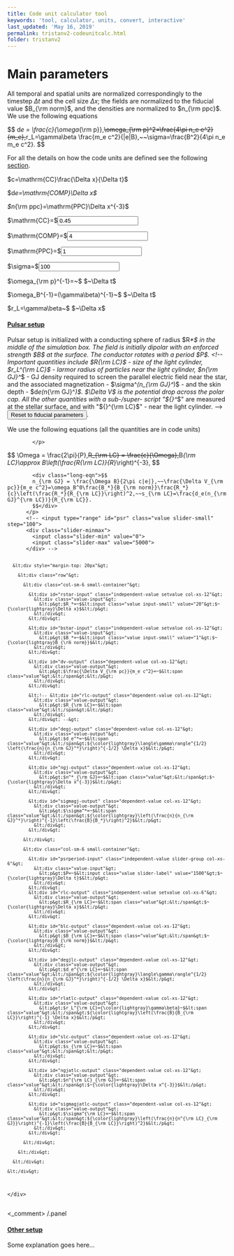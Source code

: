 ```yaml
---
title: Code unit calculator tool
keywords: 'tool, calculator, units, convert, interactive'
last_updated: 'May 16, 2019'
permalink: tristanv2-codeunitcalc.html
folder: tristanv2
---
```


# Main parameters

All temporal and spatial units are normalized correspondingly to the timestep $\Delta t$ and the cell size $\Delta x$; the fields are normalized to the fiducial value $B_{\rm norm}$, and the densities are normalized to $n_{\rm ppc}$. We use the following equations

<div class="long-eqn">$$
d<em>e = \frac{c}{\omega</em>{\rm p}},<del>\omega_{\rm p}^2=\frac{4\pi n_e e^2}{m_e},</del>r_L=\gamma\beta \frac{m_e c^2}{|e|B},~~\sigma=\frac{B^2}{4\pi n_e m_e c^2}.
$$</div>

For all the details on how the code units are defined see the following [section](tristanv2-sim-units.html).

<div>
  <div class="row justify-content-center" style="margin-top: 15px">
  <div class="col-sm-4">
  <div id="c-def" class="setvalue-group col-xs-12">
  <div class="value-input">
  <p>$c=\mathrm{CC}\frac{\Delta x}{\Delta t}$</p>
</div>
</div>
</div>
  <div class="col-sm-4">
  <div id="de-def" class="setvalue-group col-xs-12">
  <div class="value-input">
  <p>$d<em>e=\mathrm{COMP}\Delta x$</em></p>
  <em>
</em>
</div>
  <em></em>
</div>
  <em>
</em>
</div>
  <em></em>
  <div class="col-sm-4">
  <em>
</em>
  <div id="nppc-def" class="independent-value setvalue-group col-xs-12">
  <em></em>
  <div class="value-input">
  <em>
</em>
  <p><em>$n</em>{\rm ppc}=\mathrm{PPC}\Delta x^{-3}$</p>
</div>
</div>
</div>
</div>
  <div class="row justify-content-center">
  <div class="col-sm-3">
  <div id="c-input" class="independent-value setvalue-group col-xs-12">
  <div class="value-input">
  <p>$\mathrm{CC}=$<input class="value input-small" value="0.45"></p>
</div>
</div>
</div>
  <div class="col-sm-3">
  <div id="comp-input" class="independent-value setvalue-group col-xs-12">
  <div class="value-input">
  <p>$\mathrm{COMP}=$<input class="value input-small" value="4"></p>
</div>
</div>
</div>
  <div class="col-sm-3">
  <div id="nppc-input" class="independent-value setvalue-group col-xs-12">
  <div class="value-input">
  <p>$\mathrm{PPC}=$<input class="value input-small" value="1"></p>
</div>
</div>
</div>
  <div class="col-sm-3">
  <div id="sigma-input" class="independent-value setvalue-group col-xs-12">
  <div class="value-input">
  <p>$\sigma=$<input class="value input-small" value="100"></p>
</div>
</div>
</div>
</div>
  <div class="row justify-content-center">
  <div class="col-sm-4">
  <div id="omegap-output" class="dependent-value getvalue-group col-xs-12">
  <div class="value-output">
  <p>$\omega_{\rm p}^{-1}=~$<span class="value">
</span>$~\Delta t$</p>
</div>
</div>
</div>
  <div class="col-sm-4">
  <div id="omegaB-output" class="dependent-value getvalue-group col-xs-12">
  <div class="value-output">
  <p>$\omega_B^{-1}=(\gamma\beta)^{-1}~$<span class="value">
</span>$~\Delta t$</p>
</div>
</div>
</div>
  <div class="col-sm-4">
  <div id="gyro-output" class="dependent-value getvalue-group col-xs-12">
  <div class="value-output">
  <p>$r_L=\gamma\beta~$<span class="value">
</span>$~\Delta x$</p>
</div>
</div>
</div>
</div>
</div>

<!-- <div> <div class="row slider-row"> <div class="col-sm-4 small-container"> <div id="nppc-slider" class="independent-value slider-group col-sm-12"> <div class="slider border border-primary"> <p>$n_{\rm ppc}=$<input class="value slider-label" value="1"></p> <input type="range" class="value slider-small" step="1"> <div class="slider-minmax"> <input class="slider-min" value="0"> <input class="slider-max" value="100"> </div> </div> </div> </div> <div class="col-sm-4 small-container"> <div id="comp-slider" class="independent-value slider-group col-sm-12"> <div class="slider"> <p>$d_e=$<input class="value slider-label" value="5"></p> <input type="range" class="value slider-small" step="1"> <div class="slider-minmax"> <input class="slider-min" value="0"> <input class="slider-max" value="50"> </div> </div> </div> </div> <div class="col-sm-4 small-container"> <div id="sigma-slider" class="independent-value slider-group col-sm-12"> <div class="slider"> <p>$\sigma=$<input class="value slider-label" value="100"></p> <input type="range" class="value slider-small" step="1"> <div class="slider-minmax"> <input class="slider-min" value="0"> <input class="slider-max" value="1000"> </div> </div> </div> </div> </div> </div> -->

 <div class="panel-group">
  <div class="panel panel-default">
  <div class="panel-heading">
  <h4 class="panel-title">
  <a class="noCrossRef accordion-toggle" data-toggle="collapse" href="#collapseOne">
            Pulsar setup
          </a>
</h4>
</div>
  <div id="collapseOne" class="panel-collapse collapse noCrossRef in" aria-expanded="true">
  <div class="panel-body">
  <p>
            Pulsar setup is initialized with a conducting sphere of radius $R<em>*$ in the middle of the simulation box. The field is initially dipolar with an enforced strength $B</em><em>$ at the surface. The conductor rotates with a period $P$.
            &lt;!-- Important quantities include $R<em>{\rm LC}$ - size of the light cylinder, $r_L^{\rm LC}$ - larmor radius of particles near the light cylinder, $n</em>{\rm GJ}^</em>$ - GJ density required to screen the parallel electric field near the star, and the associated magnetization - $\sigma^<em>(n_{\rm GJ}^</em>)$ - and the skin depth - $d<em>e(n</em>{\rm GJ}^<em>)$. $\Delta V$ is the potential drop across the polar cap. All the other quantities with a sub-/super- script "${}^</em>$" are measured at the stellar surface, and with "${}^{\rm LC}$" - near the light cylinder. --&gt;
            <button type="button" id="resetPulsar">Reset to fiducial parameters</button>.
          </p>
  <p>
            We use the following equations (all the quantities are in code units)

            </p>
  <div class="long-eqn">$$
            \Omega = \frac{2\pi}{P},<del>R_{\rm LC} = \frac{c}{\Omega},</del>B<em>{\rm LC}\approx B</em><em>\left(\frac{R<em>{\rm LC}}{R</em></em>}\right)^{-3},
            $$</div>
  <pre><code>        &lt;div class="long-eqn"&gt;$$
        n_{\rm GJ} = \frac{\Omega B}{2\pi c|e|},~~\frac{\Delta V_{\rm pc}}{m_e c^2}=\omega_B^0\frac{B_*}{B_{\rm norm}}\frac{R_*}{c}\left(\frac{R_*}{R_{\rm LC}}\right)^2,~~s_{\rm LC}=\frac{d_e(n_{\rm GJ}^{\rm LC})}{R_{\rm LC}}.
        $$&lt;/div&gt;
      &lt;/p&gt;
      &lt;!-- &lt;input type="range" id="psr" class="value slider-small" step="100"&gt;
      &lt;div class="slider-minmax"&gt;
        &lt;input class="slider-min" value="0"&gt;
        &lt;input class="slider-max" value="5000"&gt;
      &lt;/div&gt; --&gt;

      &lt;div style="margin-top: 20px"&gt;

        &lt;div class="row"&gt;

          &lt;div class="col-sm-6 small-container"&gt;

            &lt;div id="rstar-input" class="independent-value setvalue col-xs-12"&gt;
              &lt;div class="value-input"&gt;
                &lt;p&gt;$R_*=~$&lt;input class="value input-small" value="20"&gt;$~{\color{lightgray}\Delta x}$&lt;/p&gt;
              &lt;/div&gt;
            &lt;/div&gt;

            &lt;div id="bstar-input" class="independent-value setvalue col-xs-12"&gt;
              &lt;div class="value-input"&gt;
                &lt;p&gt;$B_*=~$&lt;input class="value input-small" value="1"&gt;$~{\color{lightgray}B_{\rm norm}}$&lt;/p&gt;
              &lt;/div&gt;
            &lt;/div&gt;

            &lt;div id="dv-output" class="dependent-value col-xs-12"&gt;
              &lt;div class="value-output"&gt;
                &lt;p&gt;$\frac{\Delta V_{\rm pc}}{m_e c^2}=~$&lt;span class="value"&gt;&lt;/span&gt;&lt;/p&gt;
              &lt;/div&gt;
            &lt;/div&gt;

            &lt;!-- &lt;div id="rlc-output" class="dependent-value col-xs-12"&gt;
              &lt;div class="value-output"&gt;
                &lt;p&gt;$R_{\rm LC}=~$&lt;span class="value"&gt;&lt;/span&gt;&lt;/p&gt;
              &lt;/div&gt;
            &lt;/div&gt; --&gt;

            &lt;div id="degj-output" class="dependent-value col-xs-12"&gt;
              &lt;div class="value-output"&gt;
                &lt;p&gt;$d_e^*=~$&lt;span class="value"&gt;&lt;/span&gt;${\color{lightgray}\langle\gamma\rangle^{1/2} \left(\frac{n}{n_{\rm GJ}^*}\right)^{-1/2} \Delta x}$&lt;/p&gt;
              &lt;/div&gt;
            &lt;/div&gt;

            &lt;div id="ngj-output" class="dependent-value col-xs-12"&gt;
              &lt;div class="value-output"&gt;
                &lt;p&gt;$n^*_{\rm GJ}=~$&lt;span class="value"&gt;&lt;/span&gt;$~{\color{lightgray}\Delta x^{-3}}$&lt;/p&gt;
              &lt;/div&gt;
            &lt;/div&gt;

            &lt;div id="sigmagj-output" class="dependent-value col-xs-12"&gt;
              &lt;div class="value-output"&gt;
                &lt;p&gt;$\sigma^*=~$&lt;span class="value"&gt;&lt;/span&gt;${\color{lightgray}\left(\frac{n}{n_{\rm GJ}^*}\right)^{-1}\left(\frac{B}{B_*}\right)^2}$&lt;/p&gt;
              &lt;/div&gt;
            &lt;/div&gt;

          &lt;/div&gt;

          &lt;div class="col-sm-6 small-container"&gt;

            &lt;div id="psrperiod-input" class="independent-value slider-group col-xs-6"&gt;
              &lt;div class="value-input"&gt;
                &lt;p&gt;$P=~$&lt;input class="value slider-label" value="1500"&gt;$~{\color{lightgray}\Delta t}$&lt;/p&gt;
              &lt;/div&gt;
            &lt;/div&gt;
            &lt;div id="rlc-output" class="independent-value setvalue col-xs-6"&gt;
              &lt;div class="value-output"&gt;
                &lt;p&gt;$R_{\rm LC}=~$&lt;span class="value"&gt;&lt;/span&gt;$~{\color{lightgray}\Delta x}$&lt;/p&gt;
              &lt;/div&gt;
            &lt;/div&gt;

            &lt;div id="blc-output" class="dependent-value col-xs-12"&gt;
              &lt;div class="value-output"&gt;
                &lt;p&gt;$B_{\rm LC}=~$&lt;span class="value"&gt;&lt;/span&gt;$~{\color{lightgray}B_{\rm norm}}$&lt;/p&gt;
              &lt;/div&gt;
            &lt;/div&gt;

            &lt;div id="degjlc-output" class="dependent-value col-xs-12"&gt;
              &lt;div class="value-output"&gt;
                &lt;p&gt;$d_e^{\rm LC}=~$&lt;span class="value"&gt;&lt;/span&gt;${\color{lightgray}\langle\gamma\rangle^{1/2} \left(\frac{n}{n_{\rm GJ}^*}\right)^{-1/2} \Delta x}$&lt;/p&gt;
              &lt;/div&gt;
            &lt;/div&gt;

            &lt;div id="rlatlc-output" class="dependent-value col-xs-12"&gt;
              &lt;div class="value-output"&gt;
                &lt;p&gt;$r_L^{\rm LC}={\color{lightgray}\gamma\beta}~$&lt;span class="value"&gt;&lt;/span&gt;${\color{lightgray}\left(\frac{B}{B_{\rm LC}}\right)^{-1} \Delta x}$&lt;/p&gt;
              &lt;/div&gt;
            &lt;/div&gt;

            &lt;div id="slc-output" class="dependent-value col-xs-12"&gt;
              &lt;div class="value-output"&gt;
                &lt;p&gt;$s_{\rm LC}=~$&lt;span class="value"&gt;&lt;/span&gt;&lt;/p&gt;
              &lt;/div&gt;
            &lt;/div&gt;

            &lt;div id="ngjatlc-output" class="dependent-value col-xs-12"&gt;
              &lt;div class="value-output"&gt;
                &lt;p&gt;$n^{\rm LC}_{\rm GJ}=~$&lt;span class="value"&gt;&lt;/span&gt;$~{\color{lightgray}\Delta x^{-3}}$&lt;/p&gt;
              &lt;/div&gt;
            &lt;/div&gt;

            &lt;div id="sigmagjatlc-output" class="dependent-value col-xs-12"&gt;
              &lt;div class="value-output"&gt;
                &lt;p&gt;$\sigma^{\rm LC}=~$&lt;span class="value"&gt;&lt;/span&gt;${\color{lightgray}\left(\frac{n}{n^{\rm LC}_{\rm GJ}}\right)^{-1}\left(\frac{B}{B_{\rm LC}}\right)^2}$&lt;/p&gt;
              &lt;/div&gt;
            &lt;/div&gt;

          &lt;/div&gt;

        &lt;/div&gt;

      &lt;/div&gt;

    &lt;/div&gt;
  &lt;/div&gt;
</code></pre>
  <p></p>
</div>
  <_comment> /.panel </_comment>
  <div class="panel panel-default">
  <div class="panel-heading">
  <h4 class="panel-title">
  <a class="noCrossRef accordion-toggle" data-toggle="collapse" href="#collapseTwo">
                Other setup
              </a>
</h4>
</div>
  <div id="collapseTwo" class="panel-collapse collapse noCrossRef">
  <div class="panel-body">
            Some explanation goes here...
            <div style="margin-top: 20px">
</div></div>
</div>
</div>
</div>
  <p></p>
  <script>
  window.onload = function() {
    // let slider_groups = document.getElementsByClassName("slider-group");
    // [].forEach.call(slider_groups, function (group) {
    //     let slider = group.getElementsByClassName("slider-small")[0];
    //   let label = group.getElementsByClassName("slider-label")[0];
    //   let slider_min = group.getElementsByClassName("slider-min")[0];
    //   let slider_max = group.getElementsByClassName("slider-max")[0];
    //   updateMin.call(slider_min);
    //   updateMax.call(slider_max);
    //   updateValueFromSlider.apply(slider);
    //   updateValueFromLabel.apply(label);
    //   slider.addEventListener("input", updateValueFromSlider, false);
    //   label.addEventListener("input", updateValueFromLabel, false);
    //   slider_min.addEventListener("input", updateMin, false);
    //   slider_max.addEventListener("input", updateMax, false);
    //   function updateValueFromSlider(elem) {
    //     let label = this.parentElement.getElementsByClassName("slider-label")[0];
    //     label.value = this.value;
    //   }
    //   function updateValueFromLabel(elem) {
    //     let slider = this.closest(".slider").getElementsByClassName("slider-small")[0];
    //     slider.value = this.value;
    //   }
    //   function updateMin() {
    //     let slider = this.closest(".slider").getElementsByClassName("slider-small")[0];
    //     let label = this.closest(".slider").getElementsByClassName("slider-label")[0];
    //     slider.setAttribute("min", this.value);
    //     updateValueFromLabel.apply(label);
    //   }
    //   function updateMax() {
    //     let slider = this.closest(".slider").getElementsByClassName("slider-small")[0];
    //     let label = this.closest(".slider").getElementsByClassName("slider-label")[0];
    //     slider.setAttribute("max", this.value);
    //     updateValueFromLabel.apply(label);
    //   }
    // });
    updateDependents();

    document.getElementById("resetPulsar").addEventListener("click", resetPulsar);

    let independent_values = document.getElementsByClassName("independent-value");
    [].forEach.call(independent_values, function (value) {
      let value_inputs = value.getElementsByClassName("value");
      [].forEach.call(value_inputs, function (value_input) {
        value_input.addEventListener("input", updateDependents, false);
      });
    });

    function precise(x) {
      if (isFinite(x)) {
        return Number.parseFloat(x).toPrecision(4);
      } else {
        return '&#8734';
      }
    }
    function updateDependents() {
      let CC = document.getElementById("c-input").getElementsByClassName("value")[0].value;
      let comp = document.getElementById("comp-input").getElementsByClassName("value")[0].value;
      let sigma = document.getElementById("sigma-input").getElementsByClassName("value")[0].value;
      let ppc0 = document.getElementById("nppc-input").getElementsByClassName("value")[0].value;
      let b_norm = CC**2 * Math.sqrt(sigma) / comp;
      let qe = CC**2 / (ppc0 * comp**2);
      let omega_P = (comp / CC);
      let omega_B = (b_norm / CC);
      {
        // update omega_p
        let omegap_el = document.getElementById("omegap-output");
        omegap_el.getElementsByClassName("value")[0].innerHTML = precise(1.0 / omega_P);
      }
      {
        // update omegaB
        let omegap_B = document.getElementById("omegaB-output");
        omegap_B.getElementsByClassName("value")[0].innerHTML = precise(1.0 / omega_B);
      }
      {
        // update gyro
        let gyro_el = document.getElementById("gyro-output");
        gyro_el.getElementsByClassName("value")[0].innerHTML = precise(comp / Math.sqrt(sigma));
      }
      { // Pulsar stuff
        let bstar = document.getElementById("bstar-input").getElementsByClassName("value")[0].value;
        let period = document.getElementById("psrperiod-input").getElementsByClassName("value")[0].value;
        let rstar = document.getElementById("rstar-input").getElementsByClassName("value")[0].value;

        let rlc = CC * period / (2 * Math.PI);

        let nGJ = 2 * (2 * Math.PI / period) * bstar * b_norm / (CC * qe);
        let sigmaGJ = (bstar * b_norm)**2 / (nGJ * CC**2 * qe);
        let deGJ = comp * (nGJ / ppc0)**(-0.5);
        let dv = omega_B * bstar * (rstar / CC) * (rstar / rlc)**2;

        let BLC = bstar * (rstar / rlc)**3;
        let rlLC = CC**2 / (BLC * b_norm);
        let nGJLC = 2 * (2 * Math.PI / period) * BLC * b_norm / (CC * qe);
        let sigmaGJLC = (BLC * b_norm)**2 / (nGJLC * CC**2 * qe);
        let deGJLC = comp * (nGJLC / ppc0)**(-0.5);

        let rlc_el = document.getElementById("rlc-output");
        rlc_el.getElementsByClassName("value")[0].innerHTML = precise(rlc);

        let rlatlc_el = document.getElementById("rlatlc-output");
        rlatlc_el.getElementsByClassName("value")[0].innerHTML = precise(rlLC);

        let ngj_el = document.getElementById("ngj-output");
        ngj_el.getElementsByClassName("value")[0].innerHTML = precise(nGJ);

        let blc_el = document.getElementById("blc-output");
        blc_el.getElementsByClassName("value")[0].innerHTML = precise(BLC);

        let sigmagj_el = document.getElementById("sigmagj-output");
        sigmagj_el.getElementsByClassName("value")[0].innerHTML = precise(sigmaGJ);

        let degj_el = document.getElementById("degj-output");
        degj_el.getElementsByClassName("value")[0].innerHTML = precise(deGJ);

        let dv_el = document.getElementById("dv-output");
        dv_el.getElementsByClassName("value")[0].innerHTML = precise(dv);

        let ngjlc_el = document.getElementById("ngjatlc-output");
        ngjlc_el.getElementsByClassName("value")[0].innerHTML = precise(nGJLC);

        let degjlc_el = document.getElementById("degjlc-output");
        degjlc_el.getElementsByClassName("value")[0].innerHTML = precise(deGJLC);

        let slc_el = document.getElementById("slc-output");
        slc_el.getElementsByClassName("value")[0].innerHTML = precise(deGJLC / rlc);

        let sigmagjlc_el = document.getElementById("sigmagjatlc-output");
        sigmagjlc_el.getElementsByClassName("value")[0].innerHTML = precise(sigmaGJLC);
      }
    }
    function resetPulsar() {
      let cc_0 = 0.45, comp_0 = 4, ppc_0 = 10, sigma_0 = 1e7;
      let rstar_0 = 40, bstar_0 = 1, period_0 = 1600;
      document.getElementById("c-input").getElementsByClassName('value')[0].setAttribute('value', cc_0);
      document.getElementById("comp-input").getElementsByClassName('value')[0].setAttribute('value', comp_0);
      document.getElementById("sigma-input").getElementsByClassName('value')[0].setAttribute('value', sigma_0);
      document.getElementById("nppc-input").getElementsByClassName('value')[0].setAttribute('value', ppc_0);
      document.getElementById("rstar-input").getElementsByClassName('value')[0].setAttribute('value', rstar_0);
      document.getElementById("bstar-input").getElementsByClassName('value')[0].setAttribute('value', bstar_0);
      document.getElementById("psrperiod-input").getElementsByClassName('value')[0].setAttribute('value', period_0);
      updateDependents();
    }
  };
</script>
</div>
</div>
